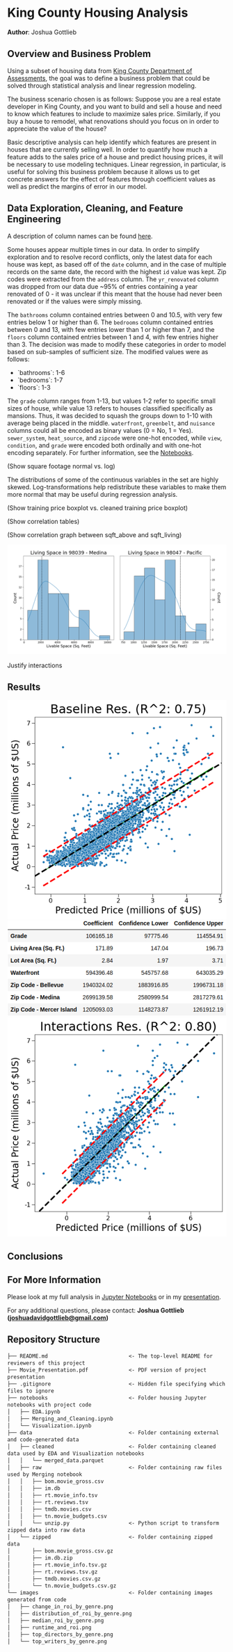 # King County Housing Analysis

**Author**: Joshua Gottlieb

## Overview and Business Problem

Using a subset of housing data from [King County Department of Assessments](https://info.kingcounty.gov/assessor/DataDownload/default.aspx), the goal was to define a business problem that could be solved through statistical analysis and linear regression modeling.

The business scenario chosen is as follows:
Suppose you are a real estate developer in King County, and you want to build and sell a house and need to know which features to include to maximize sales price. Similarly, if you buy a house to remodel, what renovations should you focus on in order to appreciate the value of the house?

Basic descriptive analysis can help identify which features are present in houses that are currently selling well. In order to quantify how much a feature adds to the sales price of a house and predict housing prices, it will be necessary to use modeling techniques. Linear regression, in particular, is useful for solving this business problem because it allows us to get concrete answers for the effect of features through coefficient values as well as predict the margins of error in our model.

## Data Exploration, Cleaning, and Feature Engineering

A description of column names can be found [here](./data/raw/column_names.md).

Some houses appear multiple times in our data. In order to simplify exploration and to resolve record conflicts, only the latest data for each house was kept, as based off of the `date` column, and in the case of multiple records on the same date, the record with the highest `id` value was kept. Zip codes were extracted from the `address` column. The `yr_renovated` column was dropped from our data due ~95% of entries containing a year renovated of 0 - it was unclear if this meant that the house had never been renovated or if the values were simply missing.

The `bathrooms` column contained entries between 0 and 10.5, with very few entries below 1 or higher than 6. The `bedrooms` column contained entries between 0 and 13, with few entries lower than 1 or higher than 7, and the `floors` column contained entries between 1 and 4, with few entries higher than 3. The decision was made to modify these categories in order to model based on sub-samples of sufficient size. The modified values were as follows:

<ul>
    <li>`bathrooms`: 1-6</li>
    <li>`bedrooms`: 1-7</li>
    <li>`floors`: 1-3</li>
</ul>

The `grade` column ranges from 1-13, but values 1-2 refer to specific small sizes of house, while value 13 refers to houses classified specifically as mansions. Thus, it was decided to squash the groups down to 1-10 with average being placed in the middle. `waterfront`, `greenbelt`, and `nuisance` columns could all be encoded as binary values (0 = No, 1 = Yes). `sewer_system`, `heat_source`, and `zipcode` were one-hot encoded, while `view`, `condition`, and `grade` were encoded both ordinally and with one-hot encoding separately. For further information, see the [Notebooks](./notebooks).


(Show square footage normal vs. log)

The distributions of some of the continuous variables in the set are highly skewed. Log-transformations help redistribute these variables to make them more normal that may be useful during regression analysis. 

(Show training price boxplot vs. cleaned training price boxplot)

(Show correlation tables)

(Show correlation graph between sqft_above and sqft_living)

![](./images/sqft_living_by_zipcode.png)

Justify interactions


## Results

![](./images/baseline_residuals.png)
![](./images/baseline_coeff.png)
![](./images/prim_disc_inter_residuals.png)






## Conclusions



## For More Information

Please look at my full analysis in [Jupyter Notebooks](./notebooks) or in my [presentation](./Movie_Presentation.pdf).

For any additional questions, please contact: **Joshua Gottlieb (joshuadavidgottlieb@gmail.com)**

## Repository Structure

```
├── README.md                          <- The top-level README for reviewers of this project
├── Movie_Presentation.pdf             <- PDF version of project presentation
├── .gitignore                         <- Hidden file specifying which files to ignore
├── notebooks                          <- Folder housing Jupyter notebooks with project code
│   ├── EDA.ipynb                      
│   ├── Merging_and_Cleaning.ipynb     
│   └── Visualization.ipynb            
├── data                               <- Folder containing external and code-generated data
│   ├── cleaned                        <- Folder containing cleaned data used by EDA and Visualization notebooks
│   │   └── merged_data.parquet              
│   ├── raw                            <- Folder containing raw files used by Merging notebook
│   │   ├── bom.movie_gross.csv              
│   │   ├── im.db                            
│   │   ├── rt.movie_info.tsv                
│   │   ├── rt.reviews.tsv                   
│   │   ├── tmdb.movies.csv                  
│   │   ├── tn.movie_budgets.csv             
│   │   └── unzip.py                   <- Python script to transform zipped data into raw data
│   └── zipped                         <- Folder containing zipped data
│       ├── bom.movie_gross.csv.gz
│       ├── im.db.zip
│       ├── rt.movie_info.tsv.gz
│       ├── rt.reviews.tsv.gz
│       ├── tmdb.movies.csv.gz
│       └── tn.movie_budgets.csv.gz
└── images                             <- Folder containing images generated from code
│   ├── change_in_roi_by_genre.png
│   ├── distribution_of_roi_by_genre.png
│   ├── median_roi_by_genre.png
│   ├── runtime_and_roi.png
│   ├── top_directors_by_genre.png
│   └── top_writers_by_genre.png

```